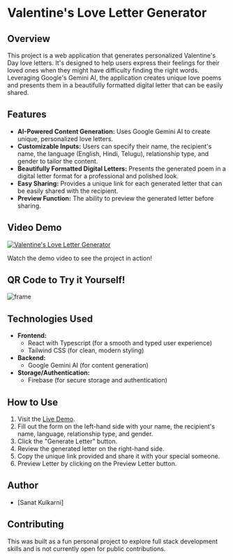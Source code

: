 # Valentine's Love Letter Generator

## Overview

This project is a web application that generates personalized Valentine's Day love letters. It's designed to help users express their feelings for their loved ones when they might have difficulty finding the right words. Leveraging Google's Gemini AI, the application creates unique love poems and presents them in a beautifully formatted digital letter that can be easily shared.

## Features

*   **AI-Powered Content Generation:** Uses Google Gemini AI to create unique, personalized love letters.
*   **Customizable Inputs:** Users can specify their name, the recipient's name, the language (English, Hindi, Telugu), relationship type, and gender to tailor the content.
*   **Beautifully Formatted Digital Letters:** Presents the generated poem in a digital letter format for a professional and polished look.
*   **Easy Sharing:** Provides a unique link for each generated letter that can be easily shared with the recipient.
*   **Preview Function:** The ability to preview the generated letter before sharing.

## Video Demo

[![Valentine's Love Letter Generator](http://img.youtube.com/vi/E3J7JKaabwo/0.jpg)](https://www.youtube.com/watch?v=E3J7JKaabwo)

Watch the demo video to see the project in action!

## QR Code to Try it Yourself!

![frame](https://github.com/user-attachments/assets/abad9565-3351-4c4e-b9bf-b8cce5fc3f39)

## Technologies Used

*   **Frontend:**
    *   React with Typescript (for a smooth and typed user experience)
    *   Tailwind CSS (for clean, modern styling)
*   **Backend:**
    *   Google Gemini AI (for content generation)
*   **Storage/Authentication:**
    *   Firebase (for secure storage and authentication)

## How to Use

1.  Visit the [Live Demo]([https://youtu.be/E3J7JKaabwo]).
2.  Fill out the form on the left-hand side with your name, the recipient's name, language, relationship type, and gender.
3.  Click the "Generate Letter" button.
4.  Review the generated letter on the right-hand side.
5.  Copy the unique link provided and share it with your special someone.
6.  Preview Letter by clicking on the Preview Letter button.

## Author

*   [Sanat Kulkarni]




## Contributing
This was built as a fun personal project to explore full stack development skills and is not currently open for public contributions.
